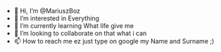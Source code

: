 - 👋 Hi, I’m @MariuszBoz
- 👀 I’m interested in Everything
- 🌱 I’m currently learning What life give me
- 💞️ I’m looking to collaborate on that what i can
- 📫 How to reach me ez just type on google my Name and Surname ;) 

<!---
MariuszBoz/MariuszBoz is a ✨ special ✨ repository because its `README.md` (this file) appears on your GitHub profile.
You can click the Preview link to take a look at your changes.
--->
